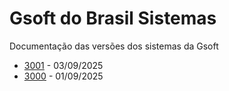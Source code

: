 # Gsoft do Brasil Sistemas

Documentação das versões dos sistemas da Gsoft

- [3001](./version/3001.md) - 03/09/2025
- [3000](./version/3000.md) - 01/09/2025
